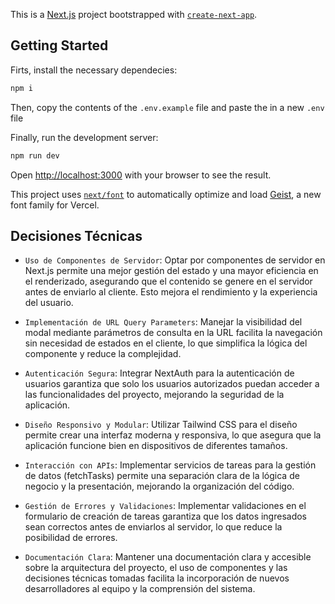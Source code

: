 This is a [Next.js](https://nextjs.org) project bootstrapped with [`create-next-app`](https://nextjs.org/docs/app/api-reference/cli/create-next-app).

## Getting Started

Firts, install the necessary dependecies:

```bash
npm i

```

Then, copy the contents of the `.env.example` file and paste the in a new `.env` file

Finally, run the development server:

```bash
npm run dev

```

Open [http://localhost:3000](http://localhost:3000) with your browser to see the result.

This project uses [`next/font`](https://nextjs.org/docs/app/building-your-application/optimizing/fonts) to automatically optimize and load [Geist](https://vercel.com/font), a new font family for Vercel.

## Decisiones Técnicas

- `Uso de Componentes de Servidor`: Optar por componentes de servidor en Next.js permite una mejor gestión del estado y una mayor eficiencia en el renderizado, asegurando que el contenido se genere en el servidor antes de enviarlo al cliente. Esto mejora el rendimiento y la experiencia del usuario.

- `Implementación de URL Query Parameters`: Manejar la visibilidad del modal mediante parámetros de consulta en la URL facilita la navegación sin necesidad de estados en el cliente, lo que simplifica la lógica del componente y reduce la complejidad.

- `Autenticación Segura`: Integrar NextAuth para la autenticación de usuarios garantiza que solo los usuarios autorizados puedan acceder a las funcionalidades del proyecto, mejorando la seguridad de la aplicación.

- `Diseño Responsivo y Modular`: Utilizar Tailwind CSS para el diseño permite crear una interfaz moderna y responsiva, lo que asegura que la aplicación funcione bien en dispositivos de diferentes tamaños.

- `Interacción con APIs`: Implementar servicios de tareas para la gestión de datos (fetchTasks) permite una separación clara de la lógica de negocio y la presentación, mejorando la organización del código.

- `Gestión de Errores y Validaciones`: Implementar validaciones en el formulario de creación de tareas garantiza que los datos ingresados sean correctos antes de enviarlos al servidor, lo que reduce la posibilidad de errores.

- `Documentación Clara`: Mantener una documentación clara y accesible sobre la arquitectura del proyecto, el uso de componentes y las decisiones técnicas tomadas facilita la incorporación de nuevos desarrolladores al equipo y la comprensión del sistema.
